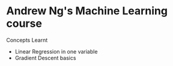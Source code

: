 # Andrew Ng's Machine Learning course 

Concepts Learnt

* Linear Regression in one variable 
* Gradient Descent basics

